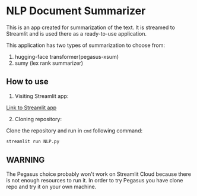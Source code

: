 # NLP Document Summarizer

This is an app created for summarization of the text.
It is streamed to Streamlit and is used there as a ready-to-use application.

This application has two types of summarization to choose from:
1. hugging-face transformer(pegasus-xsum)
2. sumy (lex rank summarizer)

## How to use

1. Visiting Streamlit app:

[Link to Streamlit app](https://nlpsummarizer.streamlit.app/)

2. Cloning repository:

Clone the repository and run in `cmd` following command:
```bash
streamlit run NLP.py
```

## WARNING
The Pegasus choice probably won't work on Streamlit Cloud because there is not enough resources to run it. In order to try Pegasus you have clone repo and try it on your own machine.
